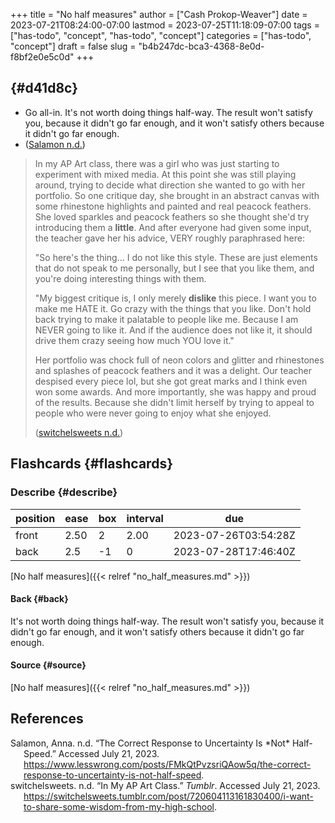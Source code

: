 +++
title = "No half measures"
author = ["Cash Prokop-Weaver"]
date = 2023-07-21T08:24:00-07:00
lastmod = 2023-07-25T11:18:09-07:00
tags = ["has-todo", "concept", "has-todo", "concept"]
categories = ["has-todo", "concept"]
draft = false
slug = "b4b247dc-bca3-4368-8e0d-f8bf2e0e5c0d"
+++

##  {#d41d8c}

-   Go all-in. It's not worth doing things half-way. The result won't satisfy you, because it didn't go far enough, and it won't satisfy others because it didn't go far enough.
-   (<a href="#citeproc_bib_item_1">Salamon n.d.</a>)

> In my AP Art class, there was a girl who was just starting to experiment with mixed media. At this point she was still playing around, trying to decide what direction she wanted to go with her portfolio. So one critique day, she brought in an abstract canvas with some rhinestone highlights and painted and real peacock feathers. She loved sparkles and peacock feathers so she thought she'd try introducing them a **little**. And after everyone had given some input, the teacher gave her his advice, VERY roughly paraphrased here:
>
> "So here's the thing… I do not like this style. These are just elements that do not speak to me personally, but I see that you like them, and you're doing interesting things with them.
>
> "My biggest critique is, I only merely **dislike** this piece. I want you to make me HATE it. Go crazy with the things that you like. Don't hold back trying to make it palatable to people like me. Because I am NEVER going to like it. And if the audience does not like it, it should drive them crazy seeing how much YOU love it."
>
> Her portfolio was chock full of neon colors and glitter and rhinestones and splashes of peacock feathers and it was a delight. Our teacher despised every piece lol, but she got great marks and I think even won some awards. And more importantly, she was happy and proud of the results. Because she didn't limit herself by trying to appeal to people who were never going to enjoy what she enjoyed.
>
> (<a href="#citeproc_bib_item_2">switchelsweets n.d.</a>)


## Flashcards {#flashcards}


### Describe {#describe}

| position | ease | box | interval | due                  |
|----------|------|-----|----------|----------------------|
| front    | 2.50 | 2   | 2.00     | 2023-07-26T03:54:28Z |
| back     | 2.5  | -1  | 0        | 2023-07-28T17:46:40Z |

[No half measures]({{< relref "no_half_measures.md" >}})


#### Back {#back}

It's not worth doing things half-way. The result won't satisfy you, because it didn't go far enough, and it won't satisfy others because it didn't go far enough.


#### Source {#source}

[No half measures]({{< relref "no_half_measures.md" >}})

## References

<style>.csl-entry{text-indent: -1.5em; margin-left: 1.5em;}</style><div class="csl-bib-body">
  <div class="csl-entry"><a id="citeproc_bib_item_1"></a>Salamon, Anna. n.d. “The Correct Response to Uncertainty Is *Not* Half-Speed.” Accessed July 21, 2023. <a href="https://www.lesswrong.com/posts/FMkQtPvzsriQAow5q/the-correct-response-to-uncertainty-is-not-half-speed">https://www.lesswrong.com/posts/FMkQtPvzsriQAow5q/the-correct-response-to-uncertainty-is-not-half-speed</a>.</div>
  <div class="csl-entry"><a id="citeproc_bib_item_2"></a>switchelsweets. n.d. “In My AP Art Class.” <i>Tumblr</i>. Accessed July 21, 2023. <a href="https://switchelsweets.tumblr.com/post/720604113161830400/i-want-to-share-some-wisdom-from-my-high-school">https://switchelsweets.tumblr.com/post/720604113161830400/i-want-to-share-some-wisdom-from-my-high-school</a>.</div>
</div>
